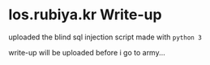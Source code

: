 # los.rubiya.kr Write-up

uploaded the blind sql injection script made with ```python 3```  

write-up will be uploaded before i go to army...
